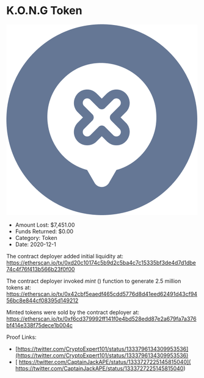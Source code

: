 # K.O.N.G Token
![K.O.N.G Token](/rektimages/K.O.N.G-Token.png)
- Amount Lost: $7,451.00
- Funds Returned: $0.00
- Category: Token
- Date: 2020-12-1

The contract deployer added initial liquidity at:  
https://etherscan.io/tx/0xd20c10174c5b9d2c5ba4c7c15335bf3de4d7d1dbe74c4f76f413b566b23f0f00  
  
The contract deployer invoked _mint_ () function to generate 2.5 million tokens at:  
https://etherscan.io/tx/0x42cbf5eaedf465cdd5776d8d41eed62491d43cf9456bc8e844cf08395d149212  
  
Minted tokens were sold by the contract deployer at:  
https://etherscan.io/tx/0xf6cd379992ff141f0e4bd528edd87e2a679fa7a376bf414e338f75dece1b004c


Proof Links:
- [https://twitter.com/CryptoExpert101/status/1333796134309953536](https://twitter.com/CryptoExpert101/status/1333796134309953536)
- [ https://twitter.com/CaptainJackAPE/status/1333727225145815040]( https://twitter.com/CaptainJackAPE/status/1333727225145815040)


